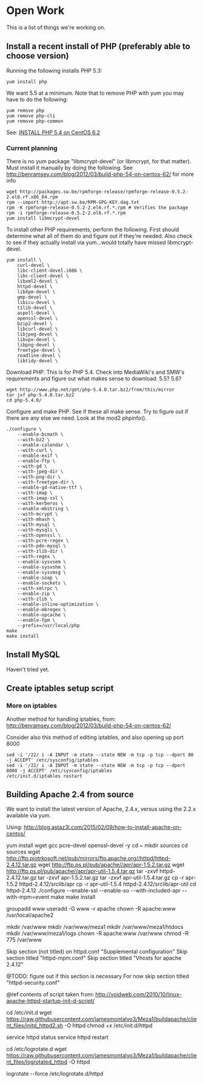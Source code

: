# Open Work
This is a list of things we're working on.

## Install a recent install of PHP (preferably able to choose version)
Running the following installs PHP 5.3:

```
yum install php
```

We want 5.5 at a minimum. Note that to remove PHP with yum you may have to do the following:

```
yum remove php
yum remove php-cli
yum remove php-common
```

See: [INSTALL PHP 5.4 on CentOS 6.2](http://benramsey.com/blog/2012/03/build-php-54-on-centos-62/)


### Current planning

There is no yum package "libmcrypt-devel" (or libmcrypt, for that matter). Must install it manually by doing the following. See http://benramsey.com/blog/2012/03/build-php-54-on-centos-62/ for more info


```
wget http://packages.sw.be/rpmforge-release/rpmforge-release-0.5.2-2.el6.rf.x86_64.rpm
rpm --import http://apt.sw.be/RPM-GPG-KEY.dag.txt
rpm -K rpmforge-release-0.5.2-2.el6.rf.*.rpm # Verifies the package
rpm -i rpmforge-release-0.5.2-2.el6.rf.*.rpm
yum install libmcrypt-devel
```

To install other PHP requirements, perform the following. First should determine what all of them do and figure out if they're needed. Also check to see if they actually install via yum...would totally have missed libmcrypt-devel.

```
yum install \
	curl-devel \
	libc-client-devel.i686 \
	libc-client-devel \
    libxml2-devel \
    httpd-devel \
    libXpm-devel \
    gmp-devel \
    libicu-devel \
    t1lib-devel \
    aspell-devel \
    openssl-devel \
    bzip2-devel \
    libcurl-devel \
    libjpeg-devel \
    libvpx-devel \
    libpng-devel \
    freetype-devel \
    readline-devel \
    libtidy-devel \
```

Download PHP. This is for PHP 5.4. Check into MediaWiki's and SMW's requirements and figure out what makes sense to download. 5.5? 5.6?

```
wget http://www.php.net/get/php-5.4.0.tar.bz2/from/this/mirror
tar jxf php-5.4.0.tar.bz2
cd php-5.4.0/
```

Configure and make PHP. See if these all make sense. Try to figure out if there are any else we need. Look at the mod2 phpinfo().

```
./configure \
	--enable-bcmath \
	--with-bz2 \
	--enable-calendar \
	--with-curl \
	--enable-exif \
	--enable-ftp \
	--with-gd \
	--with-jpeg-dir \
	--with-png-dir \
	--with-freetype-dir \
	--enable-gd-native-ttf \
	--with-imap \
	--with-imap-ssl \
	--with-kerberos \
	--enable-mbstring \
	--with-mcrypt \
	--with-mhash \
	--with-mysql \
	--with-mysqli \
	--with-openssl \
	--with-pcre-regex \
	--with-pdo-mysql \
	--with-zlib-dir \
	--with-regex \
	--enable-sysvsem \
	--enable-sysvshm \
	--enable-sysvmsg \
	--enable-soap \
	--enable-sockets \
	--with-xmlrpc \
	--enable-zip \
	--with-zlib \
	--enable-inline-optimization \
	--enable-mbregex \
	--enable-opcache \
	--enable-fpm \
	--prefix=/usr/local/php
make
make install
```


## Install MySQL
Haven't tried yet.


## Create iptables setup script




### More on iptables

Another method for handling iptables, from: http://benramsey.com/blog/2012/03/build-php-54-on-centos-62/

Consider also this method of editing iptables, and also opening up port 8000

```
sed -i '/22/ i -A INPUT -m state --state NEW -m tcp -p tcp --dport 80 -j ACCEPT' /etc/sysconfig/iptables
sed -i '/22/ i -A INPUT -m state --state NEW -m tcp -p tcp --dport 8000 -j ACCEPT' /etc/sysconfig/iptables
/etc/init.d/iptables restart
```


## Building Apache 2.4 from source

We want to install the latest version of Apache, 2.4.x, versus using the 2.2.x available via yum.



Using: http://blog.astaz3l.com/2015/02/09/how-to-install-apache-on-centos/




yum install wget gcc pcre-devel openssl-devel -y
cd ~
mkdir sources
cd sources
wget http://ftp.piotrkosoft.net/pub/mirrors/ftp.apache.org//httpd/httpd-2.4.12.tar.gz
wget http://ftp.ps.pl/pub/apache//apr/apr-1.5.2.tar.gz
wget http://ftp.ps.pl/pub/apache//apr/apr-util-1.5.4.tar.gz
tar -zxvf httpd-2.4.12.tar.gz
tar -zxvf apr-1.5.2.tar.gz
tar -zxvf apr-util-1.5.4.tar.gz
cp -r apr-1.5.2 httpd-2.4.12/srclib/apr
cp -r apr-util-1.5.4 httpd-2.4.12/srclib/apr-util
cd httpd-2.4.12
./configure --enable-ssl --enable-so --with-included-apr --with-mpm=event
make
make install



groupadd www
useradd -G www -r apache
chown -R apache:www /usr/local/apache2



mkdir /var/www
mkdir /var/www/meza1
mkdir /var/www/meza1/htdocs
mkdir /var/www/meza1/logs
chown -R apache:www /var/www
chmod -R 775 /var/www



Skip section (not titled) on httpd.conf "Supplemental configuration"
Skip section titled "httpd-mpm.conf"
Skip section titled "Vhosts for apache 2.4.12"

@TODO: figure out if this section is necessary
For now skip section titled "httpd-security.conf"


@ref contents of script taken from: http://voidweb.com/2010/10/linux-apache-httpd-startup-init-d-script/

cd /etc/init.d
wget https://raw.githubusercontent.com/jamesmontalvo3/Meza1/buildapache/client_files/initd_httpd2.sh -O httpd
chmod +x /etc/init.d/httpd

service httpd status
service httpd restart

cd /etc/logrotate.d
wget https://raw.githubusercontent.com/jamesmontalvo3/Meza1/buildapache/client_files/logrotated_httpd -O httpd

logrotate --force /etc/logrotate.d/httpd






